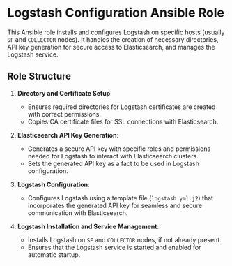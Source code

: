 # Logstash Configuration Ansible Role

This Ansible role installs and configures Logstash on specific hosts (usually `SF` and `COLLECTOR` nodes). It handles the creation of necessary directories, API key generation for secure access to Elasticsearch, and manages the Logstash service.

## Role Structure


1. **Directory and Certificate Setup**:
    - Ensures required directories for Logstash certificates are created with correct permissions.
    - Copies CA certificate files for SSL connections with Elasticsearch.

2. **Elasticsearch API Key Generation**:
    - Generates a secure API key with specific roles and permissions needed for Logstash to interact with Elasticsearch clusters.
    - Sets the generated API key as a fact to be used in Logstash configuration.

3. **Logstash Configuration**:
    - Configures Logstash using a template file (`logstash.yml.j2`) that incorporates the generated API key for seamless and secure communication with Elasticsearch.

4. **Logstash Installation and Service Management**:
    - Installs Logstash on `SF` and `COLLECTOR` nodes, if not already present.
    - Ensures that the Logstash service is started and enabled for automatic startup.
